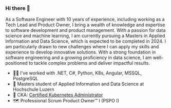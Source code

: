 ### Hi there 👋

As a Software Engineer with 10 years of experience, including working as a Tech Lead and Product Owner, I bring a wealth of knowledge and expertise to software development and product management. With a passion for data science and machine learning, I am currently pursuing a Masters in Applied Information and Data Science, which is expected to be completed in 2024. I am particularly drawn to new challenges where I can apply my skills and experience to develop innovative solutions. With a strong foundation in software engineering and a growing proficiency in data science, I am well-positioned to tackle complex problems and deliver impactful results.

- 👷🏻 I've worked with .NET, C#, Python, K8s, Angular, MSSQL, PostgreSQL
- 🌱 Masters student of Applied Information and Data Science at Hochschule Luzern
- 🐳 CKA: [Certified Kubernetes Administrator](https://www.credly.com/badges/0b3dff91-987e-4798-8918-f2e1ad5707dc)
- 🗺 Professional Scrum Product Owner™ I (PSPO I)
